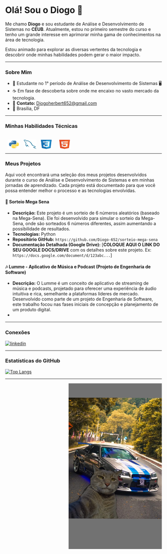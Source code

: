 # Olá! Sou o Diogo 👋

Me chamo **Diogo** e sou estudante de Análise e Desenvolvimento de Sistemas no **CEUB**. Atualmente, estou no primeiro semestre do curso e tenho um grande interesse em aprimorar minha gama de conhecimentos na área de tecnologia.

Estou animado para explorar as diversas vertentes da tecnologia e descobrir onde minhas habilidades podem gerar o maior impacto.

---

### Sobre Mim

- 🚀 Estudante no 1° período de Análise de Desenvolvimento de Sistemas 🖥️
- ☕ Em fase de descoberta sobre onde me encaixo no vasto mercado da tecnologia.
- 📧 **Contato:** Diogoherbert652@gmail.com
- 📍 Brasília, DF

---

### Minhas Habilidades Técnicas

<div style="display: inline_block"><br>
  <img align="center" alt="Python" height="30" width="40" src="https://raw.githubusercontent.com/devicons/devicon/master/icons/python/python-original.svg"> 
  <img align="center" alt="MySQL" height="30" width="40" src="https://raw.githubusercontent.com/devicons/devicon/master/icons/mysql/mysql-original.svg">
  <img align="center" alt="CSS3" height="30" width="40" src="https://raw.githubusercontent.com/devicons/devicon/master/icons/css3/css3-original.svg">  
  <img align="center" alt="HTML5" height="30" width="40" src="https://raw.githubusercontent.com/devicons/devicon/master/icons/html5/html5-original.svg">
</div>

---

### Meus Projetos

Aqui você encontrará uma seleção dos meus projetos desenvolvidos durante o curso de Análise e Desenvolvimento de Sistemas e em minhas jornadas de aprendizado. Cada projeto está documentado para que você possa entender melhor o processo e as tecnologias envolvidas.

#### 🌟 Sorteio Mega Sena
* **Descrição:** Este projeto é um sorteio de 6 números aleatórios (baseado na Mega-Sena). Ele foi desenvolvido para simular o sorteio da Mega-Sena, onde são sorteados 6 números diferentes, assim aumentando a possibilidade de resultados.
* **Tecnologias:** Python
* **Repositório GitHub:** `https://github.com/Diogo-652/sorteio-mega-sena`
* **Documentação Detalhada (Google Drive):** [**COLOQUE AQUI O LINK DO SEU GOOGLE DOCS/DRIVE** com os detalhes sobre este projeto. Ex: `https://docs.google.com/document/d/123abc...`]

#### 🎶 Lumme - Aplicativo de Música e Podcast (Projeto de Engenharia de Software)
* **Descrição:** O Lumme é um conceito de aplicativo de streaming de música e podcasts, projetado para oferecer uma experiência de áudio intuitiva e rica, semelhante a plataformas líderes de mercado. Desenvolvido como parte de um projeto de Engenharia de Software, este trabalho focou nas fases iniciais de concepção e planejamento de um produto digital.
* 
---

### Conexões

[![linkedin](https://img.shields.io/badge/linkedin-0A66C2?style=for-the-badge&logo=linkedin&logoColor=white)](https://www.linkedin.com/in/diogo-heberth/)

---

### Estatísticas do GitHub

[![Top Langs](https://github-readme-stats.vercel.app/api/top-langs/?username=Diogo-652&layout=donut&langs_count=10&hide=Hack&bg_color=00000000&theme=dark&border_radius=15&custom_title=Linguagens%20mais%20utilizadas%20por%20mim)](https://github.com/Diogo-652/github-readme-stats)

---

<div style="text-align: right;">
  <img src="https://github.com/Diogo-652/Diogo-652/blob/main/gatinho%20com%20um%20r34.png?raw=true" alt="Gatinho com um R34" width="300">
</div>
